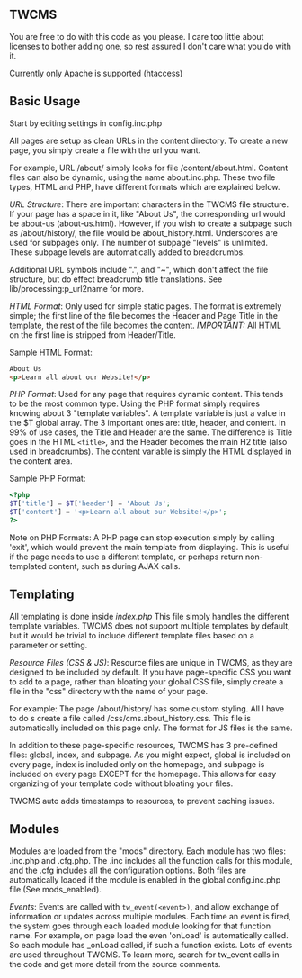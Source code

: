 TWCMS
------------

You are free to do with this code as you please.
I care too little about licenses to bother adding one,
so rest assured I don't care what you do with it.

Currently only Apache is supported (htaccess)

Basic Usage
-------------

Start by editing settings in config.inc.php

All pages are setup as clean URLs in the content directory.
To create a new page, you simply create a file with the url you want.

For example, URL /about/ simply looks for file /content/about.html.
Content files can also be dynamic, using the name about.inc.php.
These two file types, HTML and PHP, have different formats which are explained
below.

_URL Structure_: There are important characters in the TWCMS file structure. If
your page has a space in it, like "About Us", the corresponding url would be
about-us (about-us.html). However, if you wish to create a subpage such as
/about/history/, the file would be about_history.html. Underscores are used for
subpages only. The number of subpage "levels" is unlimited. These subpage
levels are automatically added to breadcrumbs.

Additional URL symbols include ".", and "~", which don't affect the file
structure, but do effect breadcrumb title translations.
See lib/processing:p_url2name for more.

_HTML Format_: Only used for simple static pages. The format is extremely
simple; the first line of the file becomes the Header and Page Title in the
template, the rest of the file becomes the content.
*IMPORTANT:* All HTML on the first line is stripped from Header/Title.

Sample HTML Format:
```html
About Us
<p>Learn all about our Website!</p>
```

_PHP Format_: Used for any page that requires dynamic content. This tends to be
the most common type. Using the PHP format simply requires knowing about
3 "template variables". A template variable is just a value in the $T global
array. The 3 important ones are: title, header, and content. In 99% of use cases,
the Title and Header are the same. The difference is Title goes in the HTML
`<title>`, and the Header becomes the main H2 title (also used in breadcrumbs).
The content variable is simply the HTML displayed in the content area.

Sample PHP Format:

```php
<?php
$T['title'] = $T['header'] = 'About Us';
$T['content'] = '<p>Learn all about our Website!</p>';
?>
```

Note on PHP Formats:
A PHP page can stop execution simply by calling 'exit', which would prevent
the main template from displaying. This is useful if the page needs to use a
different template, or perhaps return non-templated content, such as
during AJAX calls.

Templating
-------------

All templating is done inside *index.php*
This file simply handles the different template variables. TWCMS
does not support multiple templates by default, but it would be
trivial to include different template files based on a parameter or setting.

_Resource Files (CSS & JS)_: Resource files are unique in TWCMS, as they are
designed to be included by default. If you have page-specific CSS you
want to add to a page, rather than bloating your global CSS file, simply create
a file in the "css" directory with the name of your page.

For example: The page /about/history/ has some custom styling. All I have to do
s create a file called /css/cms.about_history.css. This file is automatically
included on this page only. The format for JS files is the same.

In addition to these page-specific resources, TWCMS has 3 pre-defined files:
global, index, and subpage. As you might expect, global is included on every
page, index is included only on the homepage, and subpage is included on every
page EXCEPT for the homepage. This allows for easy organizing of your template
code without bloating your files.

TWCMS auto adds timestamps to resources, to prevent caching issues.


Modules
-------------

Modules are loaded from the "mods" directory. Each module has two files:
.inc.php and .cfg.php. The .inc includes all the function calls for this
module, and the .cfg includes all the configuration options. Both files are
automatically loaded if the module is enabled in the global config.inc.php file
(See mods_enabled).

_Events_: Events are called with `tw_event(<event>)`, and allow exchange of
information or updates across multiple modules. Each time an event is fired,
the system goes through each loaded module looking for that function name. For
example, on page load the even 'onLoad' is automatically called. So each module
has <mod>_onLoad called, if such a function exists. Lots of events are used
throughout TWCMS. To learn more, search for tw_event calls in the code and get
more detail from the source comments.
